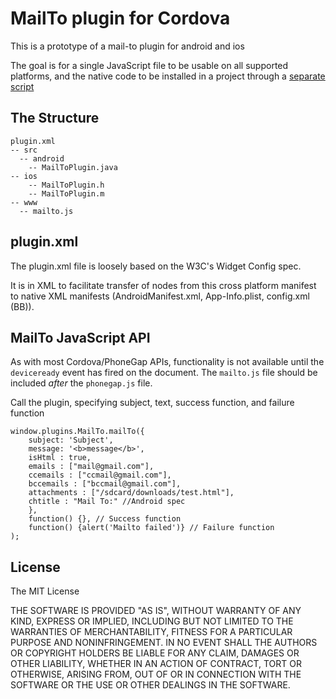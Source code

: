 # MailTo plugin for Cordova

This is a prototype of a mail-to plugin for android and ios

The goal is for a single JavaScript file to be usable on all supported
platforms, and the native code to be installed in a project through a [separate
script](http://github.com/alunny/pluginstall)

## The Structure

    plugin.xml
    -- src
      -- android
        -- MailToPlugin.java
    -- ios
        -- MailToPlugin.h
        -- MailToPlugin.m
    -- www
      -- mailto.js

## plugin.xml

The plugin.xml file is loosely based on the W3C's Widget Config spec.

It is in XML to facilitate transfer of nodes from this cross platform manifest
to native XML manifests (AndroidManifest.xml, App-Info.plist, config.xml (BB)).

## MailTo JavaScript API

As with most Cordova/PhoneGap APIs, functionality is not available until the
`deviceready` event has fired on the document. The `mailto.js` file
should be included _after_ the `phonegap.js` file.

Call the plugin, specifying subject, text, success function, and failure function


	window.plugins.MailTo.mailTo({
    	subject: 'Subject',
    	message: '<b>message</b>',
    	isHtml : true,
    	emails : ["mail@gmail.com"],
    	ccemails : ["ccmail@gmail.com"],
    	bccemails : ["bccmail@gmail.com"],
    	attachments : ["/sdcard/downloads/test.html"],
    	chtitle : "Mail To:" //Android spec
    	},
    	function() {}, // Success function
    	function() {alert('Mailto failed')} // Failure function
	);

## License

The MIT License

THE SOFTWARE IS PROVIDED "AS IS", WITHOUT WARRANTY OF ANY KIND, EXPRESS OR IMPLIED, INCLUDING BUT NOT LIMITED TO THE WARRANTIES OF MERCHANTABILITY, FITNESS FOR A PARTICULAR PURPOSE AND NONINFRINGEMENT. IN NO EVENT SHALL THE AUTHORS OR COPYRIGHT HOLDERS BE LIABLE FOR ANY CLAIM, DAMAGES OR OTHER LIABILITY, WHETHER IN AN ACTION OF CONTRACT, TORT OR OTHERWISE, ARISING FROM, OUT OF OR IN CONNECTION WITH THE SOFTWARE OR THE USE OR OTHER DEALINGS IN THE SOFTWARE.
